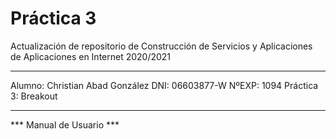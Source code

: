  # Práctica 3

Actualización de repositorio de Construcción de Servicios y Aplicaciones de Aplicaciones en Internet 2020/2021

****************************************************************************************************

Alumno: Christian Abad González
DNI: 06603877-W
NºEXP: 1094
Práctica 3: Breakout

****************************************************************************************************

*** Manual de Usuario ***

<!-- PENDIENTE DE HACER.... -->